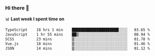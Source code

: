 ### Hi there 👋

<!--
**DBvc/DBvc** is a ✨ _special_ ✨ repository because its `README.md` (this file) appears on your GitHub profile.

Here are some ideas to get you started:

- 🔭 I’m currently working on ...
- 🌱 I’m currently learning ...
- 👯 I’m looking to collaborate on ...
- 🤔 I’m looking for help with ...
- 💬 Ask me about ...
- 📫 How to reach me: ...
- 😄 Pronouns: ...
- ⚡ Fun fact: ...
-->

📊 **Last week I spent time on**
<!--START_SECTION:waka-->

```txt
TypeScript    18 hrs 1 min    █████████████████████░░░░   83.65 %
JavaScript    1 hr 55 mins    ██▒░░░░░░░░░░░░░░░░░░░░░░   08.94 %
SCSS          23 mins         ▒░░░░░░░░░░░░░░░░░░░░░░░░   01.78 %
Vue.js        18 mins         ▒░░░░░░░░░░░░░░░░░░░░░░░░   01.46 %
JSON          14 mins         ▒░░░░░░░░░░░░░░░░░░░░░░░░   01.12 %
```

<!--END_SECTION:waka-->
